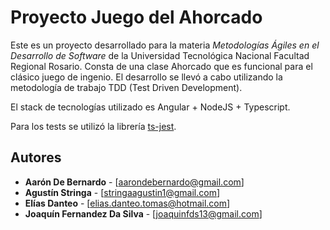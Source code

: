 # Proyecto Juego del Ahorcado

Este es un proyecto desarrollado para la materia _Metodologías Ágiles en el Desarrollo de Software_ de la Universidad Tecnológica Nacional Facultad Regional Rosario. Consta de una clase Ahorcado que es funcional para el clásico juego de ingenio. El desarrollo se llevó a cabo utilizando la metodología de trabajo TDD (Test Driven Development).

El stack de tecnologías utilizado es Angular + NodeJS + Typescript.

Para los tests se utilizó la librería [ts-jest](https://github.com/kulshekhar/ts-jest).

## Autores

- **Aarón De Bernardo** - [aarondebernardo@gmail.com]
- **Agustín Stringa** - [stringaagustin1@gmail.com]
- **Elías Danteo** - [elias.danteo.tomas@hotmail.com]
- **Joaquín Fernandez Da Silva** - [joaquinfds13@gmail.com]
